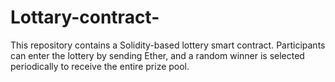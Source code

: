 # Lottary-contract-
This repository contains a Solidity-based lottery smart contract. Participants can enter the lottery by sending Ether, and a random winner is selected periodically to receive the entire prize pool. 
